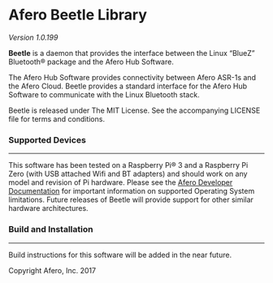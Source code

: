 Afero Beetle Library
====================

*Version 1.0.199*

**Beetle** is a daemon that provides the interface between the Linux “BlueZ” Bluetooth® package and the Afero Hub Software.

The Afero Hub Software provides connectivity between Afero ASR-1s and the Afero Cloud. Beetle provides a standard interface for the Afero Hub Software to communicate with the Linux Bluetooth stack.

Beetle is released under The MIT License. See the accompanying LICENSE file for terms and conditions.

### Supported Devices
---------------------

This software has been tested on a Raspberry Pi® 3 and a Raspberry Pi Zero (with USB attached Wifi and BT adapters) and should work on any model and revision of Pi hardware. Please see the [Afero Developer Documentation][link1] for important information on supported Operating System limitations. Future releases of Beetle will provide support for other similar hardware architectures.

### Build and Installation
--------------------------
Build instructions for this software will be added in the near future.

[link1]: http://developer.afero.io/docs/en/?target=StandaloneHub.htm†



Copyright Afero, Inc. 2017
